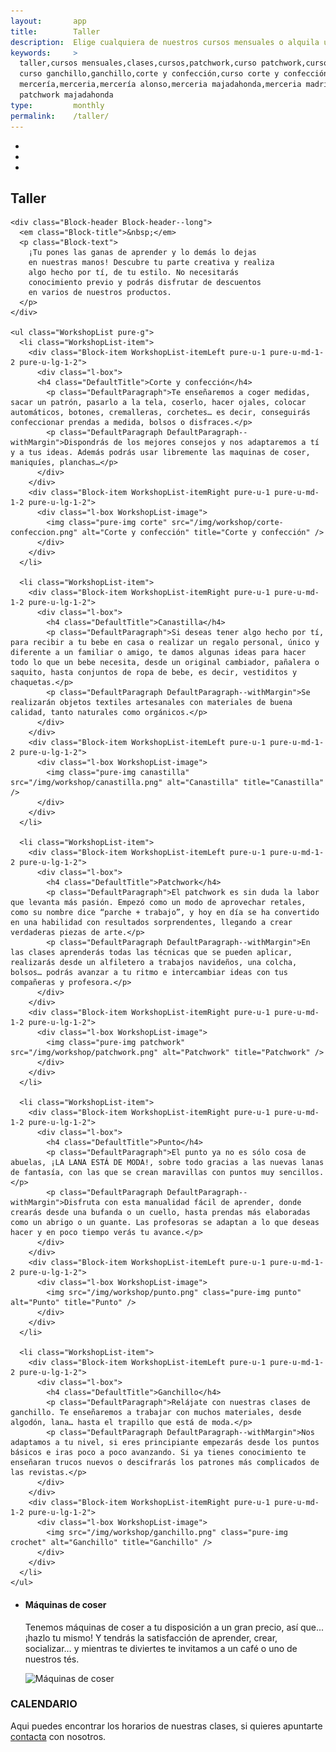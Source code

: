 ```yaml
---
layout:       app
title:        Taller
description:  Elige cualquiera de nuestros cursos mensuales o alquila una máquina de coser por tu cuenta
keywords:     >
  taller,cursos mensuales,clases,cursos,patchwork,curso patchwork,curso punto,punto,
  curso ganchillo,ganchillo,corte y confección,curso corte y confección,
  mercería,merceria,mercería alonso,merceria majadahonda,merceria madrid,
  patchwork majadahonda
type:         monthly
permalink:    /taller/
---
```


<div class="ContentHeader flicker-example js-slider" data-dot-navigation="true" data-block-text="false" data-auto-flick-delay="6" data-flick-position="1">
  <ul>
    <li data-background="/img/layout/shop1.jpg"></li>
    <li data-background="/img/layout/shop2.jpg"></li>
    <li data-background="/img/layout/shop5.jpg"></li>
  </ul>
  <h2 class="ContentHeader-title PageTitle">Taller</h2>
</div>

<div class="Block">
  <div class="u-inner">
  
    <div class="Block-header Block-header--long">
      <em class="Block-title">&nbsp;</em>
      <p class="Block-text">
        ¡Tu pones las ganas de aprender y lo demás lo dejas
        en nuestras manos! Descubre tu parte creativa y realiza
        algo hecho por tí, de tu estilo. No necesitarás
        conocimiento previo y podrás disfrutar de descuentos
        en varios de nuestros productos.
      </p>
    </div>

    <ul class="WorkshopList pure-g">
      <li class="WorkshopList-item">
        <div class="Block-item WorkshopList-itemLeft pure-u-1 pure-u-md-1-2 pure-u-lg-1-2">
          <div class="l-box">
          <h4 class="DefaultTitle">Corte y confección</h4>
            <p class="DefaultParagraph">Te enseñaremos a coger medidas, sacar un patrón, pasarlo a la tela, coserlo, hacer ojales, colocar automáticos, botones, cremalleras, corchetes… es decir, conseguirás confeccionar prendas a medida, bolsos o disfraces.</p>
            <p class="DefaultParagraph DefaultParagraph--withMargin">Dispondrás de los mejores consejos y nos adaptaremos a tí y a tus ideas. Además podrás usar libremente las maquinas de coser, maniquíes, planchas…</p>
          </div>
        </div>
        <div class="Block-item WorkshopList-itemRight pure-u-1 pure-u-md-1-2 pure-u-lg-1-2">
          <div class="l-box WorkshopList-image">
            <img class="pure-img corte" src="/img/workshop/corte-confeccion.png" alt="Corte y confección" title="Corte y confección" />
          </div>
        </div>
      </li>

      <li class="WorkshopList-item">
        <div class="Block-item WorkshopList-itemRight pure-u-1 pure-u-md-1-2 pure-u-lg-1-2">
          <div class="l-box">
            <h4 class="DefaultTitle">Canastilla</h4>
            <p class="DefaultParagraph">Si deseas tener algo hecho por tí, para recibir a tu bebe en casa o realizar un regalo personal, único y diferente a un familiar o amigo, te damos algunas ideas para hacer todo lo que un bebe necesita, desde un original cambiador, pañalera o saquito, hasta conjuntos de ropa de bebe, es decir, vestiditos y chaquetas.</p>
            <p class="DefaultParagraph DefaultParagraph--withMargin">Se realizarán objetos textiles artesanales con materiales de buena calidad, tanto naturales como orgánicos.</p>
          </div>
        </div>
        <div class="Block-item WorkshopList-itemLeft pure-u-1 pure-u-md-1-2 pure-u-lg-1-2">
          <div class="l-box WorkshopList-image">
            <img class="pure-img canastilla" src="/img/workshop/canastilla.png" alt="Canastilla" title="Canastilla" />
          </div>
        </div>
      </li>

      <li class="WorkshopList-item">
        <div class="Block-item WorkshopList-itemLeft pure-u-1 pure-u-md-1-2 pure-u-lg-1-2">
          <div class="l-box">
            <h4 class="DefaultTitle">Patchwork</h4>
            <p class="DefaultParagraph">El patchwork es sin duda la labor que levanta más pasión. Empezó como un modo de aprovechar retales, como su nombre dice “parche + trabajo”, y hoy en día se ha convertido en una habilidad con resultados sorprendentes, llegando a crear verdaderas piezas de arte.</p>
            <p class="DefaultParagraph DefaultParagraph--withMargin">En las clases aprenderás todas las técnicas que se pueden aplicar, realizarás desde un alfiletero a trabajos navideños, una colcha, bolsos… podrás avanzar a tu ritmo e intercambiar ideas con tus compañeras y profesora.</p>
          </div>
        </div>
        <div class="Block-item WorkshopList-itemRight pure-u-1 pure-u-md-1-2 pure-u-lg-1-2">
          <div class="l-box WorkshopList-image">
            <img class="pure-img patchwork" src="/img/workshop/patchwork.png" alt="Patchwork" title="Patchwork" />
          </div>
        </div>
      </li>

      <li class="WorkshopList-item">
        <div class="Block-item WorkshopList-itemRight pure-u-1 pure-u-md-1-2 pure-u-lg-1-2">
          <div class="l-box">
            <h4 class="DefaultTitle">Punto</h4>
            <p class="DefaultParagraph">El punto ya no es sólo cosa de abuelas, ¡LA LANA ESTÁ DE MODA!, sobre todo gracias a las nuevas lanas de fantasía, con las que se crean maravillas con puntos muy sencillos.</p>
            <p class="DefaultParagraph DefaultParagraph--withMargin">Disfruta con esta manualidad fácil de aprender, donde crearás desde una bufanda o un cuello, hasta prendas más elaboradas como un abrigo o un guante. Las profesoras se adaptan a lo que deseas hacer y en poco tiempo verás tu avance.</p>
          </div>
        </div>
        <div class="Block-item WorkshopList-itemLeft pure-u-1 pure-u-md-1-2 pure-u-lg-1-2">
          <div class="l-box WorkshopList-image">
            <img src="/img/workshop/punto.png" class="pure-img punto" alt="Punto" title="Punto" />
          </div>
        </div>
      </li>

      <li class="WorkshopList-item">
        <div class="Block-item WorkshopList-itemLeft pure-u-1 pure-u-md-1-2 pure-u-lg-1-2">
          <div class="l-box">
            <h4 class="DefaultTitle">Ganchillo</h4>
            <p class="DefaultParagraph">Relájate con nuestras clases de ganchillo. Te enseñaremos a trabajar con muchos materiales, desde algodón, lana… hasta el trapillo que está de moda.</p>
            <p class="DefaultParagraph DefaultParagraph--withMargin">Nos adaptamos a tu nivel, si eres principiante empezarás desde los puntos básicos e iras poco a poco avanzando. Si ya tienes conocimiento te enseñaran trucos nuevos o descifrarás los patrones más complicados de las revistas.</p>
          </div>
        </div>
        <div class="Block-item WorkshopList-itemRight pure-u-1 pure-u-md-1-2 pure-u-lg-1-2">
          <div class="l-box WorkshopList-image">
            <img src="/img/workshop/ganchillo.png" class="pure-img crochet" alt="Ganchillo" title="Ganchillo" />
          </div>
        </div>
      </li>
    </ul>  
  </div>
</div>

<div class="SewingMachines">
  <div class="u-inner">
    <ul class="WorkshopList pure-g">
      <li class="WorkshopList-item">
        <div class="Block-item WorkshopList-itemRight pure-u-1 pure-u-md-1-2 pure-u-lg-1-2">
          <div class="l-box">
          <h4 class="DefaultTitle">Máquinas de coser</h4>
            <p class="DefaultParagraph">
              Tenemos máquinas de coser a tu disposición a un gran 
              precio, así que... ¡hazlo tu mismo! Y tendrás la satisfacción
              de aprender, crear, socializar… y mientras te diviertes 
              te invitamos a un café o uno de nuestros tés.
            </p>
          </div>
        </div>
        <div class="Block-item WorkshopList-itemLeft pure-u-1 pure-u-md-1-2 pure-u-lg-1-2">
          <div class="l-box WorkshopList-image">
            <img class="pure-img maquina" src="/img/workshop/sewing-machine.png" alt="Máquinas de coser" title="Máquinas de coser" />
          </div>
        </div>
      </li>
    </ul>
  </div>
</div>

<div class="Calendar">
  <div class="Block">
    <div class="u-inner">
      <div class="Block-header">
        <h3 class="Block-title">CALENDARIO</h3>
        <p class="Block-text">Aqui puedes encontrar los horarios de nuestras clases, si quieres apuntarte <a href="/tienda#contacto">contacta</a> con nosotros.</p>
      </div>
    </div>
  </div>
  <div class="js-calendar"></div>
</div>

<script>
  var classes = {{ site.data.workshop | jsonify }};
  var type = '{{ page.type }}';
</script>
<!-- build:js(app) /js/workshop.js -->
<script src="/_bower_components/jquery/jquery.js"></script>
<script src="/_bower_components/underscore/underscore.js"></script>
<script src="/_bower_components/backbone/backbone.js"></script>
<script src="/_bower_components/moment/moment.js"></script>
<script src="/_bower_components/flickerplate/js/hammer-v2.0.3.js"></script>
<script src="/_bower_components/flickerplate/js/modernizr-custom-v2.7.1.js"></script>
<script src="/_bower_components/flickerplate/js/flickerplate.js"></script>
<script src="/_bower_components/jquery-cookie/jquery.cookie.js"></script>
<script src="/js/vendor/jquery-ui-1.7.2.js"></script>
<script src="/js/vendor/jquery.weekcalendar.js"></script>
<script src="/js/common/cookie_model.js"></script>
<script src="/js/common/cookie_banner.js"></script>
<script src="/js/common/last_posts.js"></script>
<script src="/js/common/page_view.js"></script>
<script src="/js/workshop/calendar.js"></script>
<script src="/js/workshop/workshop.js"></script>
<!-- endbuild -->